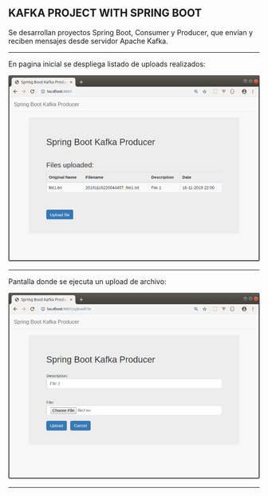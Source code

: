 KAFKA PROJECT WITH SPRING BOOT
-----------------------------------------------------------------------------------------------------------------

Se desarrollan proyectos Spring Boot, Consumer y Producer, que envían y reciben mensajes desde
servidor Apache Kafka.

-----------------------------------------------------------------------------------------------------------------

En pagina inicial se despliega listado de uploads realizados:

![Screenshot ListadoUpload](screenshots/kafka_producer_main.png)

-----------------------------------------------------------------------------------------------------------------

Pantalla donde se ejecuta un upload de archivo:

![Screenshot UploadArchivo](screenshots/kafka_producer_upload.png)

-----------------------------------------------------------------------------------------------------------------

